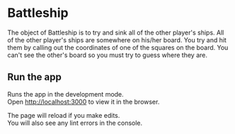 # Battleship

The object of Battleship is to try and sink all of the other player's ships. All of the other player's ships are somewhere on his/her board.  You try and hit them by calling out the coordinates of one of the squares on the board.  You can't see the other's board so you must try to guess where they are.

## Run the app

Runs the app in the development mode.\
Open [http://localhost:3000](http://localhost:3000) to view it in the browser.

The page will reload if you make edits.\
You will also see any lint errors in the console.

